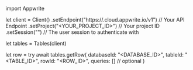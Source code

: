 import Appwrite

let client = Client()
    .setEndpoint("https://<REGION>.cloud.appwrite.io/v1") // Your API Endpoint
    .setProject("<YOUR_PROJECT_ID>") // Your project ID
    .setSession("") // The user session to authenticate with

let tables = Tables(client)

let row = try await tables.getRow(
    databaseId: "<DATABASE_ID>",
    tableId: "<TABLE_ID>",
    rowId: "<ROW_ID>",
    queries: [] // optional
)

